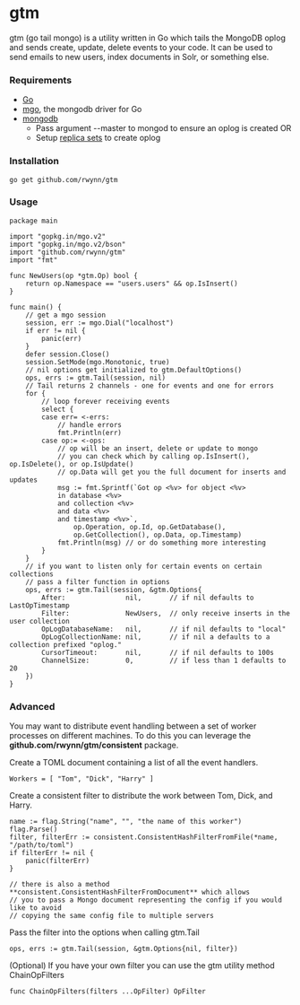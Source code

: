 gtm
===
gtm (go tail mongo) is a utility written in Go which tails the MongoDB oplog and sends create, update, delete events to your code.
It can be used to send emails to new users, index documents in Solr, or something else.

### Requirements ###
+ [Go](http://golang.org/doc/install)
+ [mgo](http://labix.org/mgo), the mongodb driver for Go
+ [mongodb](http://www.mongodb.org/)
	+ Pass argument --master to mongod to ensure an oplog is created OR
	+ Setup [replica sets](http://docs.mongodb.org/manual/tutorial/deploy-replica-set/) to create oplog

### Installation ###

	go get github.com/rwynn/gtm

### Usage ###
	
	package main
	
	import "gopkg.in/mgo.v2"
	import "gopkg.in/mgo.v2/bson"
	import "github.com/rwynn/gtm"
	import "fmt"

	func NewUsers(op *gtm.Op) bool {
		return op.Namespace == "users.users" && op.IsInsert()
	}

	func main() {
		// get a mgo session	
		session, err := mgo.Dial("localhost")
		if err != nil {
			panic(err)
		}
		defer session.Close()
		session.SetMode(mgo.Monotonic, true)
		// nil options get initialized to gtm.DefaultOptions()
		ops, errs := gtm.Tail(session, nil)
		// Tail returns 2 channels - one for events and one for errors
		for {
			// loop forever receiving events	
			select {
			case err= <-errs:
				// handle errors
				fmt.Println(err)
			case op:= <-ops:
				// op will be an insert, delete or update to mongo
				// you can check which by calling op.IsInsert(), op.IsDelete(), or op.IsUpdate()
				// op.Data will get you the full document for inserts and updates
				msg := fmt.Sprintf(`Got op <%v> for object <%v> 
				in database <%v>
				and collection <%v>
				and data <%v>
				and timestamp <%v>`,
					op.Operation, op.Id, op.GetDatabase(),
					op.GetCollection(), op.Data, op.Timestamp)
				fmt.Println(msg) // or do something more interesting
			}
		}
		// if you want to listen only for certain events on certain collections
		// pass a filter function in options
		ops, errs := gtm.Tail(session, &gtm.Options{
			After:               nil,     	// if nil defaults to LastOpTimestamp
			Filter:              NewUsers, 	// only receive inserts in the user collection
			OpLogDatabaseName:   nil,     	// if nil defaults to "local"
			OpLogCollectionName: nil,     	// if nil a defaults to a collection prefixed "oplog."
			CursorTimeout:       nil,     	// if nil defaults to 100s
			ChannelSize:         0,       	// if less than 1 defaults to 20
		})
	}


### Advanced ###

You may want to distribute event handling between a set of worker processes on different machines.
To do this you can leverage the **github.com/rwynn/gtm/consistent** package.  

Create a TOML document containing a list of all the event handlers.

	Workers = [ "Tom", "Dick", "Harry" ] 

Create a consistent filter to distribute the work between Tom, Dick, and Harry.
	
	name := flag.String("name", "", "the name of this worker")
	flag.Parse()
	filter, filterErr := consistent.ConsistentHashFilterFromFile(*name, "/path/to/toml")
	if filterErr != nil {
		panic(filterErr)
	}

	// there is also a method **consistent.ConsistentHashFilterFromDocument** which allows
	// you to pass a Mongo document representing the config if you would like to avoid
	// copying the same config file to multiple servers

Pass the filter into the options when calling gtm.Tail

	ops, errs := gtm.Tail(session, &gtm.Options{nil, filter})

(Optional) If you have your own filter you can use the gtm utility method ChainOpFilters
	
	func ChainOpFilters(filters ...OpFilter) OpFilter

